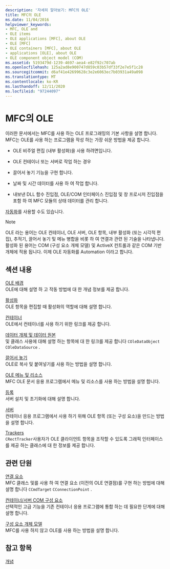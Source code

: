 ```yaml
---
description: '자세히 알아보기: MFC의 OLE'
title: MFC의 OLE
ms.date: 11/04/2016
helpviewer_keywords:
- MFC, OLE and
- OLE items
- OLE applications [MFC], about OLE
- OLE [MFC]
- OLE containers [MFC], about OLE
- applications [OLE], about OLE
- OLE component object model (COM)
ms.assetid: 5193479d-1239-4697-aea4-e82f92c707ab
ms.openlocfilehash: 125a2ad8e900747d859c03b57df33f2e7e5f1c28
ms.sourcegitcommit: d6af41e42699628c3e2e6063ec7b03931a49a098
ms.translationtype: MT
ms.contentlocale: ko-KR
ms.lasthandoff: 12/11/2020
ms.locfileid: "97244097"
---
```

# <a name="ole-in-mfc"></a>MFC의 OLE

이러한 문서에서는 MFC를 사용 하는 OLE 프로그래밍의 기본 사항을 설명 합니다. MFC는 OLE를 사용 하는 프로그램을 작성 하는 가장 쉬운 방법을 제공 합니다.

- OLE 비주얼 편집 (내부 활성화)을 사용 하려면입니다.

- OLE 컨테이너 또는 서버로 작업 하는 경우

- 끌어서 놓기 기능을 구현 합니다.

- 날짜 및 시간 데이터를 사용 하 여 작업 합니다.

- 내보낸 DLL 함수 진입점, OLE/COM 인터페이스 진입점 및 창 프로시저 진입점을 포함 하 여 MFC 모듈의 상태 데이터를 관리 합니다.

[자동화](automation.md)를 사용할 수도 있습니다.

> [!NOTE]
> OLE 라는 용어는 OLE 컨테이너, OLE 서버, OLE 항목, 내부 활성화 (또는 시각적 편집), 추적기, 끌어서 놓기 및 메뉴 병합을 비롯 하 여 연결과 관련 된 기술을 나타냅니다. 활성화 된 용어는 COM (구성 요소 개체 모델) 및 ActiveX 컨트롤과 같은 COM 기반 개체에 적용 됩니다. 이제 OLE 자동화를 Automation 이라고 합니다.

## <a name="in-this-section"></a>섹션 내용

[OLE 배경](ole-background.md)<br/>
OLE에 대해 설명 하 고 작동 방법에 대 한 개념 정보를 제공 합니다.

[활성화](activation-cpp.md)<br/>
OLE 항목을 편집할 때 활성화의 역할에 대해 설명 합니다.

[컨테이너](containers.md)<br/>
OLE에서 컨테이너를 사용 하기 위한 링크를 제공 합니다.

[데이터 개체 및 데이터 원본](data-objects-and-data-sources-ole.md)<br/>
및 클래스 사용에 대해 설명 하는 항목에 대 한 링크를 제공 합니다 `COleDataObject` `COleDataSource` .

[끌어서 놓기](drag-and-drop-ole.md)<br/>
OLE로 복사 및 붙여넣기를 사용 하는 방법을 설명 합니다.

[OLE 메뉴 및 리소스](menus-and-resources-ole.md)<br/>
MFC OLE 문서 응용 프로그램에서 메뉴 및 리소스를 사용 하는 방법을 설명 합니다.

[등록](registration.md)<br/>
서버 설치 및 초기화에 대해 설명 합니다.

[서버](servers.md)<br/>
컨테이너 응용 프로그램에서 사용 하기 위해 OLE 항목 (또는 구성 요소)을 만드는 방법을 설명 합니다.

[Trackers](trackers.md)<br/>
`CRectTracker`사용자가 OLE 클라이언트 항목을 조작할 수 있도록 그래픽 인터페이스를 제공 하는 클래스에 대 한 정보를 제공 합니다.

## <a name="related-sections"></a>관련 단원

[연결 요소](connection-points.md)<br/>
MFC 클래스 및를 사용 하 여 연결 요소 (이전의 OLE 연결점)를 구현 하는 방법에 대해 설명 합니다 `CCmdTarget` `CConnectionPoint` .

[컨테이너/서버 COM 구성 요소](containers-advanced-features.md)<br/>
선택적인 고급 기능을 기존 컨테이너 응용 프로그램에 통합 하는 데 필요한 단계에 대해 설명 합니다.

[구성 요소 개체 모델](/windows/win32/com/the-component-object-model)<br/>
MFC를 사용 하지 않고 OLE를 사용 하는 방법을 설명 합니다.

## <a name="see-also"></a>참고 항목

[개념](mfc-concepts.md)
